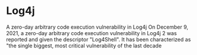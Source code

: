 # Log4j
A zero-day arbitrary code execution vulnerability in Log4j
On December 9, 2021, a zero-day arbitrary code execution vulnerability in Log4j 2 was reported and given the descriptor "Log4Shell".
It has been characterized as "the single biggest, most critical vulnerability of the last decade
